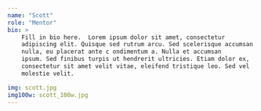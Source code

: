 ```yaml
---
name: "Scott"
role: "Mentor"
bio: >
    Fill in bio here.  Lorem ipsum dolor sit amet, consectetur
    adipiscing elit. Quisque sed rutrum arcu. Sed scelerisque accumsan
    nulla, eu placerat ante c ondimentum a. Nulla et accumsan
    ipsum. Sed finibus turpis ut hendrerit ultricies. Etiam dolor ex,
    consectetur sit amet velit vitae, eleifend tristique leo. Sed vel
    molestie velit.

img: scott.jpg
img100w: scott_100w.jpg
---
```


